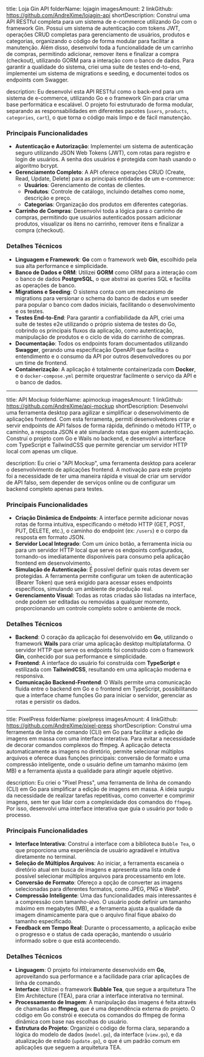 title: Loja Gin API
folderName: lojagin
imagesAmount: 2
linkGithub: https://github.com/AndreXime/lojagin-api
shortDescription:
Construí uma API RESTful completa para um sistema de e-commerce utilizando Go com o framework Gin. Possui um sistema de autenticação com tokens JWT, operações CRUD completas para gerenciamento de usuários, produtos e categorias, organizando o código de forma modular para facilitar a manutenção. Além disso, desenvolvi toda a funcionalidade de um carrinho de compras, permitindo adicionar, remover itens e finalizar a compra (checkout), utilizando GORM para a interação com o banco de dados. Para garantir a qualidade do sistema, criei uma suíte de testes end-to-end, implementei um sistema de migrations e seeding, e documentei todos os endpoints com Swagger.

description:
Eu desenvolvi esta API RESTful como o back-end para um sistema de e-commerce, utilizando Go e o framework Gin para criar uma base performática e escalável. O projeto foi estruturado de forma modular, separando as responsabilidades em diferentes pacotes (`users`, `products`, `categories`, `cart`), o que torna o código mais limpo e de fácil manutenção.

### Principais Funcionalidades

-   **Autenticação e Autorização**: Implementei um sistema de autenticação seguro utilizando JSON Web Tokens (JWT), com rotas para registro e login de usuários. A senha dos usuários é protegida com hash usando o algoritmo bcrypt.
-   **Gerenciamento Completo**: A API oferece operações CRUD (Create, Read, Update, Delete) para as principais entidades de um e-commerce:
    -   **Usuários**: Gerenciamento de contas de clientes.
    -   **Produtos**: Controle de catálogo, incluindo detalhes como nome, descrição e preço.
    -   **Categorias**: Organização dos produtos em diferentes categorias.
-   **Carrinho de Compras**: Desenvolvi toda a lógica para o carrinho de compras, permitindo que usuários autenticados possam adicionar produtos, visualizar os itens no carrinho, remover itens e finalizar a compra (checkout).

### Detalhes Técnicos

-   **Linguagem e Framework**: **Go** com o framework web **Gin**, escolhido pela sua alta performance e simplicidade.
-   **Banco de Dados e ORM**: Utilizei **GORM** como ORM para a interação com o banco de dados **PostgreSQL**, o que abstrai as queries SQL e facilita as operações de banco.
-   **Migrations e Seeding**: O sistema conta com um mecanismo de migrations para versionar o schema do banco de dados e um seeder para popular o banco com dados iniciais, facilitando o desenvolvimento e os testes.
-   **Testes End-to-End**: Para garantir a confiabilidade da API, criei uma suíte de testes e2e utilizando o próprio sistema de testes do Go, cobrindo os principais fluxos da aplicação, como autenticação, manipulação de produtos e o ciclo de vida do carrinho de compras.
-   **Documentação**: Todos os endpoints foram documentados utilizando **Swagger**, gerando uma especificação OpenAPI que facilita o entendimento e o consumo da API por outros desenvolvedores ou por um time de frontend.
-   **Containerização**: A aplicação é totalmente containerizada com **Docker**, e o `docker-compose.yml` permite orquestrar facilmente o serviço da API e o banco de dados.

---

title: API Mockup
folderName: apimockup
imagesAmount: 1
linkGithub: https://github.com/AndreXime/api-mockup
shortDescription:
Desenvolvi uma ferramenta desktop para agilizar e simplificar o desenvolvimento de aplicações frontend. Com esta ferramenta, permiti desenvolvedores criar e servir endpoints de API falsos de forma rápida, definindo o método HTTP, o caminho, a resposta JSON e até simulando rotas que exigem autenticação. Construí o projeto com Go e Wails no backend, e desenvolvi a interface com TypeScript e TailwindCSS que permite gerenciar um servidor HTTP local com apenas um clique.

description:
Eu criei o "API Mockup", uma ferramenta desktop para acelerar o desenvolvimento de aplicações frontend. A motivação para este projeto foi a necessidade de ter uma maneira rápida e visual de criar um servidor de API falso, sem depender de serviços online ou de configurar um backend completo apenas para testes.

### Principais Funcionalidades

-   **Criação Dinâmica de Endpoints**: A interface permite adicionar novas rotas de forma intuitiva, especificando o método HTTP (GET, POST, PUT, DELETE, etc.), o caminho do endpoint (ex: `/users`) e o corpo da resposta em formato JSON.
-   **Servidor Local Integrado**: Com um único botão, a ferramenta inicia ou para um servidor HTTP local que serve os endpoints configurados, tornando-os imediatamente disponíveis para consumo pela aplicação frontend em desenvolvimento.
-   **Simulação de Autenticação**: É possível definir quais rotas devem ser protegidas. A ferramenta permite configurar um token de autenticação (Bearer Token) que será exigido para acessar esses endpoints específicos, simulando um ambiente de produção real.
-   **Gerenciamento Visual**: Todas as rotas criadas são listadas na interface, onde podem ser editadas ou removidas a qualquer momento, proporcionando um controle completo sobre o ambiente de mock.

### Detalhes Técnicos

-   **Backend**: O coração da aplicação foi desenvolvido em **Go**, utilizando o framework **Wails** para criar uma aplicação desktop multiplataforma. O servidor HTTP que serve os endpoints foi construído com o framework **Gin**, conhecido por sua performance e simplicidade.
-   **Frontend**: A interface do usuário foi construída com **TypeScript** e estilizada com **TailwindCSS**, resultando em uma aplicação moderna e responsiva.
-   **Comunicação Backend-Frontend**: O Wails permite uma comunicação fluida entre o backend em Go e o frontend em TypeScript, possibilitando que a interface chame funções Go para iniciar o servidor, gerenciar as rotas e persistir os dados.

---

title: PixelPress
folderName: pixelpress
imagesAmount: 4
linkGithub: https://github.com/AndreXime/pixel-press
shortDescription:
Construí uma ferramenta de linha de comando (CLI) em Go para facilitar a edição de imagens em massa com uma interface interativa. Para evitar a necessidade de decorar comandos complexos do ffmpeg. A aplicação detecta automaticamente as imagens no diretório, permite selecionar múltiplos arquivos e oferece duas funções principais: conversão de formato e uma compressão inteligente, onde o usuário define um tamanho máximo (em MB) e a ferramenta ajusta a qualidade para atingir aquele objetivo.

description:
Eu criei o "Pixel Press", uma ferramenta de linha de comando (CLI) em Go para simplificar a edição de imagens em massa. A ideia surgiu da necessidade de realizar tarefas repetitivas, como converter e comprimir imagens, sem ter que lidar com a complexidade dos comandos do `ffmpeg`. Por isso, desenvolvi uma interface interativa que guia o usuário por todo o processo.

### Principais Funcionalidades

-   **Interface Interativa**: Construí a interface com a biblioteca `Bubble Tea`, o que proporciona uma experiência de usuário agradável e intuitiva diretamente no terminal.
-   **Seleção de Múltiplos Arquivos**: Ao iniciar, a ferramenta escaneia o diretório atual em busca de imagens e apresenta uma lista onde é possível selecionar múltiplos arquivos para processamento em lote.
-   **Conversão de Formato**: Ofereço a opção de converter as imagens selecionadas para diferentes formatos, como JPEG, PNG e WebP.
-   **Compressão Inteligente**: Uma das funcionalidades mais interessantes é a compressão com tamanho-alvo. O usuário pode definir um tamanho máximo em megabytes (MB), e a ferramenta ajusta a qualidade da imagem dinamicamente para que o arquivo final fique abaixo do tamanho especificado.
-   **Feedback em Tempo Real**: Durante o processamento, a aplicação exibe o progresso e o status de cada operação, mantendo o usuário informado sobre o que está acontecendo.

### Detalhes Técnicos

-   **Linguagem**: O projeto foi inteiramente desenvolvido em **Go**, aproveitando sua performance e a facilidade para criar aplicações de linha de comando.
-   **Interface**: Utilizei o framework **Bubble Tea**, que segue a arquitetura The Elm Architecture (TEA), para criar a interface interativa no terminal.
-   **Processamento de Imagem**: A manipulação das imagens é feita através de chamadas ao **ffmpeg**, que é uma dependência externa do projeto. O código em Go constrói e executa os comandos do ffmpeg de forma dinâmica com base nas escolhas do usuário.
-   **Estrutura do Projeto**: Organizei o código de forma clara, separando a lógica do modelo de dados (`model.go`), da interface (`view.go`), e da atualização de estado (`update.go`), o que é um padrão comum em aplicações que seguem a arquitetura TEA.
